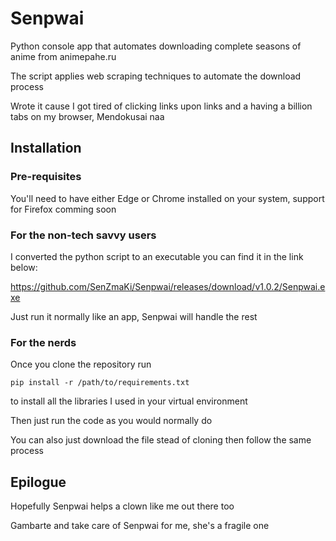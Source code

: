 # Senpwai

Python console app that automates downloading complete seasons of anime from animepahe.ru

The script applies web scraping techniques to automate the download process

Wrote it cause I got tired of clicking links upon links and a having a billion tabs on my browser, Mendokusai naa


## Installation

### Pre-requisites

You'll need to have either Edge or Chrome installed on your system, support for Firefox comming soon

### For the non-tech savvy users

I converted the python script to an executable you can find it in the link below:

https://github.com/SenZmaKi/Senpwai/releases/download/v1.0.2/Senpwai.exe

Just run it normally like an app, Senpwai will handle the rest



### For the nerds

Once you clone the repository run 

```pip install -r /path/to/requirements.txt```

to install all the libraries I used in your virtual environment

Then just run the code as you would normally do

You can also just download the file stead of cloning then follow the same process


## Epilogue
Hopefully Senpwai helps a clown like me out there too

Gambarte and take care of Senpwai for me, she's a fragile one
